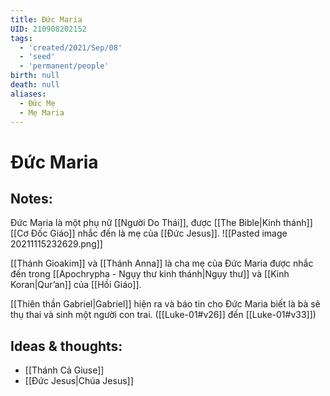 ```yaml
---
title: Đức Maria
UID: 210908202152
tags:
  - 'created/2021/Sep/08'
  - 'seed'
  - 'permanent/people'
birth: null
death: null
aliases:
  - Đức Mẹ
  - Mẹ Maria
---
```

# Đức Maria

## Notes:
Đức Maria là một phụ nữ [[Người Do Thái]], được [[The Bible|Kinh thánh]] [[Cơ Đốc Giáo]] nhắc đến là mẹ của [[Đức Jesus]].
![[Pasted image 20211115232629.png]]

[[Thánh Gioakim]] và [[Thánh Anna]] là cha mẹ của Đức Maria được nhắc đến trong [[Apochrypha - Ngụy thư kinh thánh|Ngụy thư]] và [[Kinh Koran|Qur’an]] của [[Hồi Giáo]].

[[Thiên thần Gabriel|Gabriel]] hiện ra và báo tin cho Đức Maria biết là bà sẽ thụ thai và sinh một người con trai. ([[Luke-01#v26]] đến [[Luke-01#v33]])

## Ideas & thoughts:
- [[Thánh Cả Giuse]]
- [[Đức Jesus|Chúa Jesus]]
